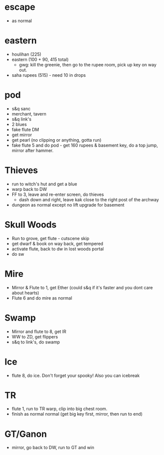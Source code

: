 # escape

 * as normal

# eastern

 * houlihan (225)
 * eastern (100 + 90, 415 total)
   * gwg: kill the greenie, then go to the rupee room, pick up key on way out.
 * saha rupees (515) - need 10 in drops

# pod

 * s&q sanc
 * merchant, tavern
 * s&q link's
 * 2 blues
 * fake flute DM
 * get mirror
 * get pearl (no clipping or anything, gotta run)
 * fake flute 5 and do pod - get 160 rupees & basement key, do a top jump, mirror after hammer.

# Thieves

 * run to witch's hut and get a blue
 * warp back to DW
 * FF to 3, leave and re-enter screen, do thieves
   * dash down and right, leave kak close to the right post of the archway
 * dungeon as normal except no lift upgrade for basement

# Skull Woods

 * Run to grove, get flute - cutscene skip
 * get dwarf & book on way back, get tempered
 * activate flute, back to dw in lost woods portal
 * do sw

# Mire

 * Mirror & Flute to 1, get Ether (could s&q if it's faster and you dont care about hearts)
 * Flute 6 and do mire as normal

# Swamp

 * Mirror and flute to 8, get IR
 * WW to ZD, get flippers
 * s&q to link's, do swamp

# Ice

 * flute 8, do ice. Don't forget your spooky! Also you can icebreak

# TR

 * flute 1, run to TR warp, clip into big chest room.
 * finish as normal normal (get big key first, mirror, then run to end)

# GT/Ganon

 * mirror, go back to DW, run to GT and win
